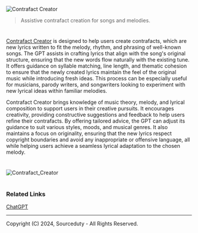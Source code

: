 ![Contrafact Creator](https://github.com/user-attachments/assets/fb7c93a6-956b-4981-b3a9-1fcd87425137)

> Assistive contrafact creation for songs and melodies.
#

[Contrafact Creator](https://chatgpt.com/g/g-J9PaVZaO0-contrafact-creator) is designed to help users create contrafacts, which are new lyrics written to fit the melody, rhythm, and phrasing of well-known songs. The GPT assists in crafting lyrics that align with the song's original structure, ensuring that the new words flow naturally with the existing tune. It offers guidance on syllable matching, line length, and thematic cohesion to ensure that the newly created lyrics maintain the feel of the original music while introducing fresh ideas. This process can be especially useful for musicians, parody writers, and songwriters looking to experiment with new lyrical ideas within familiar melodies.

Contrafact Creator brings knowledge of music theory, melody, and lyrical composition to support users in their creative pursuits. It encourages creativity, providing constructive suggestions and feedback to help users refine their contrafacts. By offering tailored advice, the GPT can adjust its guidance to suit various styles, moods, and musical genres. It also maintains a focus on originality, ensuring that the new lyrics respect copyright boundaries and avoid any inappropriate or offensive language, all while helping users achieve a seamless lyrical adaptation to the chosen melody.

#
![Contrafact_Creator](https://github.com/user-attachments/assets/43de2648-7e08-422d-acbf-120788e6e05f)

#
### Related Links

[ChatGPT](https://github.com/sourceduty/ChatGPT)

***
Copyright (C) 2024, Sourceduty - All Rights Reserved.
